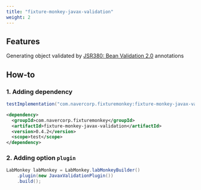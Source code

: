 ```yaml
---
title: "fixture-monkey-javax-validation"
weight: 2
---
```


## Features
Generating object validated by [JSR380: Bean Validation 2.0](https://jcp.org/en/jsr/detail?id=380) annotations

## How-to
### 1. Adding dependency
```groovy
testImplementation("com.navercorp.fixturemonkey:fixture-monkey-javax-validation:0.4.2")
```

```xml
<dependency>
  <groupId>com.navercorp.fixturemonkey</groupId>
  <artifactId>fixture-monkey-javax-validation</artifactId>
  <version>0.4.2</version>
  <scope>test</scope>
</dependency>
```

### 2. Adding option `plugin`
```java
LabMonkey labMonkey = LabMonkey.labMonkeyBuilder()
    .plugin(new JavaxValidationPlugin())
    .build();
```
